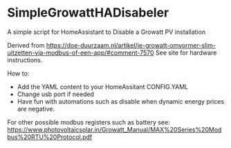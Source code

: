 # SimpleGrowattHADisabeler
A simple script for HomeAssistant to Disable a Growatt PV installation

Derived from https://doe-duurzaam.nl/artikel/je-growatt-omvormer-slim-uitzetten-via-modbus-of-een-app/#comment-7570
See site for hardware instructions.

How to:
- Add the YAML content to your HomeAssitant CONFIG.YAML
- Change usb port if needed
- Have fun with automations such as disable when dynamic energy prices are negative.


For other possible modbus registers such as battery see: https://www.photovoltaicsolar.in/Growatt_Manual/MAX%20Series%20Modbus%20RTU%20Protocol.pdf
